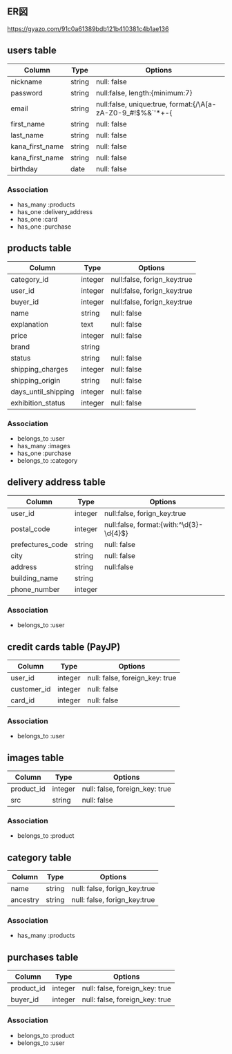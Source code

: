 ## ER図

https://gyazo.com/91c0a61389bdb121b410381c4b1ae136

## users table​
|Column|Type|Options|
|------|----|-------|
|nickname|string|null: false|
|password|string|null:false, length:{minimum:7}|
|email|string|null:false, unique:true, format:{/\A[a-zA-Z0-9_\#!$%&`'*+\-{|}~^\/=?\.]+@[a-zA-Z0-9][a-zA-Z0-9\.-]+\z/}|
|first_name|string|null: false|
|last_name|string|null: false|
|kana_first_name|string|null: false|
|kana_first_name|string|null: false|
|birthday|date|null: false|

### Association
- has_many :products
- has_one :delivery_address
- has_one :card
- has_one :purchase


## products table
|Column|Type|Options|
|------|----|-------|
|category_id|integer|null:false, forign_key:true|
|user_id|integer|null:false, forign_key:true|
|buyer_id|integer|null:false, forign_key:true|
|name|string|null: false|
|explanation|text|null: false|
|price|integer|null: false|
|brand|string||
|status|string|null: false|
|shipping_charges|integer|null: false|
|shipping_origin|string|null: false|
|days_until_shipping|integer|null: false|
|exhibition_status|integer|null: false|

### Association
- belongs_to :user
- has_many :images
- has_one :purchase
- belongs_to :category


## delivery address table
|Column|Type|Options|
|------|----|-------|
|user_id|integer|null:false, forign_key:true|
|postal_code|integer|null:false, format:{with:^\d{3}-\d{4}$}|
|prefectures_code|string|null: false|
|city|string|null: false|
|address|string|null:false|
|building_name|string|
|phone_number|integer|

### Association
- belongs_to :user


## credit cards table  (PayJP)​
|Column|Type|Options|
|------|----|-------|
|user_id|integer|null: false, foreign_key: true|
|customer_id|integer|null: false|
|card_id|integer|null: false|

### Association
- belongs_to :user


## images table
|Column|Type|Options|
|------|----|-------|
|product_id|integer|null: false, foreign_key: true|
|src|string|null: false|

### Association
- belongs_to :product


## category table
|Column|Type|Options|
|------|----|-------|
|name|string|null: false, forign_key:true|
|ancestry|string|null: false, forign_key:true|

### Association
- has_many :products

## purchases table
|Column|Type|Options|
|------|----|-------|
|product_id|integer|null: false, foreign_key: true|
|buyer_id|integer|null: false, foreign_key: true|

### Association
- belongs_to :product
- belongs_to :user